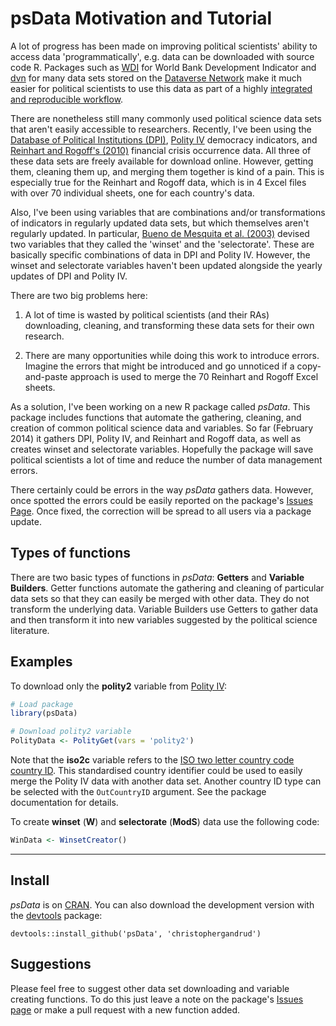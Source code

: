 <!--
%\VignetteEngine{knitr::knitr}
%\VignetteIndexEntry{psData Markdown Vignette made with knitr}
-->

# psData Motivation and Tutorial

A lot of progress has been made on improving political scientists' ability to access data 'programmatically', e.g. data can be downloaded with source code R. Packages such as [WDI](http://cran.r-project.org/package=WDI) for World Bank Development Indicator and [dvn](http://cran.r-project.org/package=dvn) for many data sets stored on the [Dataverse Network](http://thedata.org/) make it much easier for political scientists to use this data as part of a highly [integrated and reproducible workflow](http://christophergandrud.blogspot.de/2013/07/getting-started-with-reproducible.html). 

There are nonetheless still many commonly used political science data sets that aren't easily accessible to researchers. Recently, I've been using the [Database of Political Institutions (DPI)](http://econ.worldbank.org/WBSITE/EXTERNAL/EXTDEC/EXTRESEARCH/0,,contentMDK:20649465~pagePK:64214825~piPK:64214943~theSitePK:469382,00.html), [Polity IV](http://www.systemicpeace.org/polity/polity4.htm) democracy indicators, and [Reinhart and Rogoff's (2010)](http://www.carmenreinhart.com/data/browse-by-topic/topics/7/) financial crisis occurrence data. All three of these data sets are freely available for download online. However, getting them, cleaning them up, and merging them together is kind of a pain. This is especially true for the Reinhart and Rogoff data, which is in 4 Excel files with over 70 individual sheets, one for each country's data. 

Also, I've been using variables that are combinations and/or transformations of indicators in regularly updated data sets, but which themselves aren't regularly updated. In particular, [Bueno de Mesquita et al. (2003)](http://www.nyu.edu/gsas/dept/politics/data/bdm2s2/Logic.htm) devised two variables that they called the 'winset' and the 'selectorate'. These are basically specific combinations of data in DPI and Polity IV. However, the winset and selectorate variables haven't been updated alongside the yearly updates of DPI and Polity IV. 

There are two big problems here:

1. A lot of time is wasted by political scientists (and their RAs) downloading, cleaning, and transforming these data sets for their own research.

2. There are many opportunities while doing this work to introduce errors. Imagine the errors that might be introduced and go unnoticed if a copy-and-paste approach is used to merge the 70 Reinhart and Rogoff Excel sheets. 

As a solution, I've been working on a new R package called *psData*. This package includes functions that automate the gathering, cleaning, and creation of common political science data and variables. So far (February 2014) it gathers DPI, Polity IV, and Reinhart and Rogoff data, as well as creates winset and selectorate variables. Hopefully the package will save political scientists a lot of time and reduce the number of data management errors. 

There certainly could be errors in the way *psData* gathers data. However, once spotted the errors could be easily reported on the package's [Issues Page](https://github.com/christophergandrud/psData/issues). Once fixed, the correction will be spread to all users via a package update.

## Types of functions

There are two basic types of functions in *psData*: **Getters** and **Variable Builders**. Getter functions automate the gathering and cleaning of particular data sets so that they can easily be merged with other data. They do not transform the underlying data. Variable Builders use Getters to gather data and then transform it into new variables suggested by the political science literature.

## Examples

To download only the **polity2** variable from [Polity IV](http://www.systemicpeace.org/polity/polity4.htm):


```r
# Load package
library(psData)

# Download polity2 variable
PolityData <- PolityGet(vars = 'polity2')
```

Note that the **iso2c** variable refers to the [ISO two letter country code country ID](http://en.wikipedia.org/wiki/ISO_3166-1_alpha-2). This standardised country identifier could be used to easily merge the Polity IV data with another data set. Another country ID type can be selected with the `OutCountryID` argument. See the package documentation for details.

To create **winset** (**W**) and **selectorate** (**ModS**) data use the following code:


```r
WinData <- WinsetCreator()
```

---

## Install

*psData* is on [CRAN](http://cran.r-project.org/package=psData). You can also download the development version with the [devtools](https://github.com/hadley/devtools) package:

```
devtools::install_github('psData', 'christophergandrud')
```

## Suggestions

Please feel free to suggest other data set downloading and variable creating functions. To do this just leave a note on the package's [Issues page](https://github.com/christophergandrud/psData/issues) or make a pull request with a new function added.
